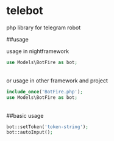 # telebot
php library for telegram robot


##usage

usage in nightframework
```php
use Models\BotFire as bot;
```
<br>
or usage in other framework and project

```php
include_once('BotFire.php');
use Models\BotFire as bot;
```
<br>
##basic usage

```php
bot::setToken('token-string');
bot::autoInput();
```
